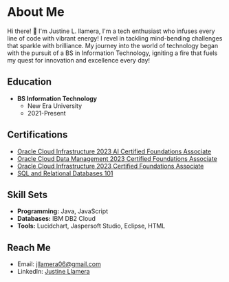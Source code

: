 # About Me

Hi there! 👋 I'm Justine L. llamera, I'm a tech enthusiast who infuses every line of code with vibrant energy! I revel in tackling mind-bending challenges that sparkle with brilliance. My journey into the world of technology began with the pursuit of a BS in Information Technology, igniting a fire that fuels my quest for innovation and excellence every day!

## Education

- **BS Information Technology**
  - New Era University
  - 2021-Present

## Certifications

- [Oracle Cloud Infrastructure 2023 AI Certified Foundations Associate](https://catalog-education.oracle.com/pls/certview/sharebadge?id=6FA5693BD81DB115A9CAECC342185CC872D15FD946E3C4578D05C92CABCA4A31)
- [Oracle Cloud Data Management 2023 Certified Foundations Associate](https://catalog-education.oracle.com/pls/certview/sharebadge?id=B941EB4C046446AD424C61ACEEF895A87E56CD78FE2743579E3D314451B78BCC)
- [Oracle Cloud Infrastructure 2023 Certified Foundations Associate](https://catalog-education.oracle.com/pls/certview/sharebadge?id=D6618CD46BD0C0242BC7EC40E705E184C7E551CAAEE488CCE46143987C6CAE4A)
- [SQL and Relational Databases 101](https://courses.cognitiveclass.ai/certificates/42ae57e865d549ed9b122b27f5574800)


## Skill Sets

- **Programming:** Java, JavaScript
- **Databases:** IBM DB2 Cloud
- **Tools:** Lucidchart, Jaspersoft Studio, Eclipse, HTML

## Reach Me

- Email: jllamera06@gmail.com
- LinkedIn: [Justine Llamera](https://www.linkedin.com/in/justine-llamera-4107842a3/)

